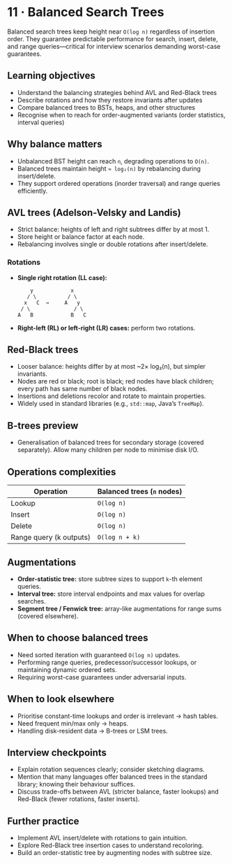 # 11 · Balanced Search Trees

Balanced search trees keep height near `O(log n)` regardless of insertion order. They guarantee predictable performance for search, insert, delete, and range queries—critical for interview scenarios demanding worst-case guarantees.

## Learning objectives
- Understand the balancing strategies behind AVL and Red-Black trees
- Describe rotations and how they restore invariants after updates
- Compare balanced trees to BSTs, heaps, and other structures
- Recognise when to reach for order-augmented variants (order statistics, interval queries)

## Why balance matters
- Unbalanced BST height can reach `n`, degrading operations to `O(n)`.
- Balanced trees maintain height `≈ log₂(n)` by rebalancing during insert/delete.
- They support ordered operations (inorder traversal) and range queries efficiently.

## AVL trees (Adelson-Velsky and Landis)
- Strict balance: heights of left and right subtrees differ by at most 1.
- Store height or balance factor at each node.
- Rebalancing involves single or double rotations after insert/delete.

### Rotations
- **Single right rotation (LL case):**
  ```
      y            x
     / \          / \
    x   C  →     A   y
   / \              / \
  A   B            B   C
  ```
- **Right-left (RL) or left-right (LR) cases:** perform two rotations.

## Red-Black trees
- Looser balance: heights differ by at most ~2× log₂(n), but simpler invariants.
- Nodes are red or black; root is black; red nodes have black children; every path has same number of black nodes.
- Insertions and deletions recolor and rotate to maintain properties.
- Widely used in standard libraries (e.g., `std::map`, Java’s `TreeMap`).

## B-trees preview
- Generalisation of balanced trees for secondary storage (covered separately). Allow many children per node to minimise disk I/O.

## Operations complexities

| Operation | Balanced trees (`n` nodes) |
| --- | --- |
| Lookup | `O(log n)` |
| Insert | `O(log n)` |
| Delete | `O(log n)` |
| Range query (k outputs) | `O(log n + k)` |

## Augmentations
- **Order-statistic tree:** store subtree sizes to support `k`-th element queries.
- **Interval tree:** store interval endpoints and max values for overlap searches.
- **Segment tree / Fenwick tree:** array-like augmentations for range sums (covered elsewhere).

## When to choose balanced trees
- Need sorted iteration with guaranteed `O(log n)` updates.
- Performing range queries, predecessor/successor lookups, or maintaining dynamic ordered sets.
- Requiring worst-case guarantees under adversarial inputs.

## When to look elsewhere
- Prioritise constant-time lookups and order is irrelevant → hash tables.
- Need frequent min/max only → heaps.
- Handling disk-resident data → B-trees or LSM trees.

## Interview checkpoints
- Explain rotation sequences clearly; consider sketching diagrams.
- Mention that many languages offer balanced trees in the standard library; knowing their behaviour suffices.
- Discuss trade-offs between AVL (stricter balance, faster lookups) and Red-Black (fewer rotations, faster inserts).

## Further practice
- Implement AVL insert/delete with rotations to gain intuition.
- Explore Red-Black tree insertion cases to understand recoloring.
- Build an order-statistic tree by augmenting nodes with subtree size.

